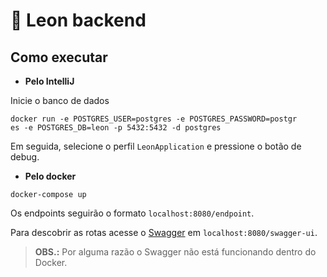 # :lion: Leon backend

## Como executar

- **Pelo IntelliJ**

Inicie o banco de dados
```shell
docker run -e POSTGRES_USER=postgres -e POSTGRES_PASSWORD=postgr
es -e POSTGRES_DB=leon -p 5432:5432 -d postgres
```

Em seguida, selecione o perfil `LeonApplication` e pressione o botão de debug.

- **Pelo docker**

```shell
docker-compose up
```

Os endpoints seguirão o formato `localhost:8080/endpoint`.

Para descobrir as rotas acesse o [Swagger](https://swagger.io/) em `localhost:8080/swagger-ui`.
> **OBS.:** Por alguma razão o Swagger não está funcionando dentro do Docker.
 
